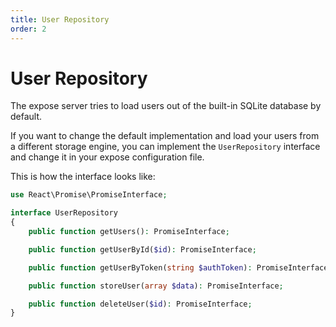 ```yaml
---
title: User Repository
order: 2
---
```


# User Repository

The expose server tries to load users out of the built-in SQLite database by default. 

If you want to change the default implementation and load your users from a different storage engine, you can implement the `UserRepository` interface and change it in your expose configuration file.

This is how the interface looks like:

```php
use React\Promise\PromiseInterface;

interface UserRepository
{
    public function getUsers(): PromiseInterface;

    public function getUserById($id): PromiseInterface;

    public function getUserByToken(string $authToken): PromiseInterface;

    public function storeUser(array $data): PromiseInterface;

    public function deleteUser($id): PromiseInterface;
}
```